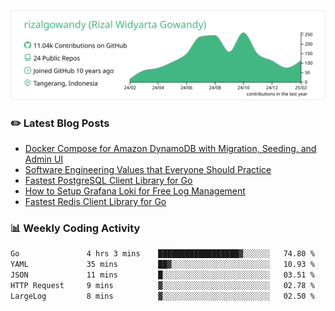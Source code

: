 ![profile-details](profile-summary-card-output/vue/0-profile-details.svg)

### :pencil2: Latest Blog Posts
<!-- BLOG-POST-LIST:START -->
- [Docker Compose for Amazon DynamoDB with Migration, Seeding, and Admin UI](https://medium.com/geekculture/docker-compose-for-amazon-dynamodb-with-migration-seeding-and-admin-ui-db11a348cc6a?source=rss-5763b0f1aba6------2)
- [Software Engineering Values that Everyone Should Practice](https://levelup.gitconnected.com/software-engineering-values-that-everyone-should-practice-c980d00cd103?source=rss-5763b0f1aba6------2)
- [Fastest PostgreSQL Client Library for Go](https://levelup.gitconnected.com/fastest-postgresql-client-library-for-go-579fa97909fb?source=rss-5763b0f1aba6------2)
- [How to Setup Grafana Loki for Free Log Management](https://levelup.gitconnected.com/how-to-setup-grafana-loki-for-free-log-management-ceb60558503c?source=rss-5763b0f1aba6------2)
- [Fastest Redis Client Library for Go](https://levelup.gitconnected.com/fastest-redis-client-library-for-go-7993f618f5ab?source=rss-5763b0f1aba6------2)
<!-- BLOG-POST-LIST:END -->

### 📊 Weekly Coding Activity
<!--START_SECTION:waka-->

```txt
Go               4 hrs 3 mins    ██████████████████▓░░░░░░   74.80 %
YAML             35 mins         ██▓░░░░░░░░░░░░░░░░░░░░░░   10.93 %
JSON             11 mins         █░░░░░░░░░░░░░░░░░░░░░░░░   03.51 %
HTTP Request     9 mins          ▓░░░░░░░░░░░░░░░░░░░░░░░░   02.78 %
LargeLog         8 mins          ▓░░░░░░░░░░░░░░░░░░░░░░░░   02.50 %
```

<!--END_SECTION:waka-->
